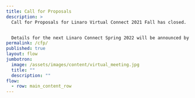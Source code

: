 ```yaml
---
title: Call for Proposals
description: >
  Call for Proposals for Linaro Virtual Connect 2021 Fall has closed.


  Details for the next Linaro Connect Spring 2022 will be announced by December 2021.
permalink: /cfp/
published: true
layout: flow
jumbotron:
  image: /assets/images/content/virtual_meeting.jpg
  title: ""
  description: ""
flow:
  - row: main_content_row
---
```

